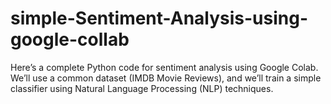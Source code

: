 # simple-Sentiment-Analysis-using-google-collab
Here’s a complete Python code for sentiment analysis using Google Colab. We’ll use a common dataset (IMDB Movie Reviews), and we’ll train a simple classifier using Natural Language Processing (NLP) techniques.
